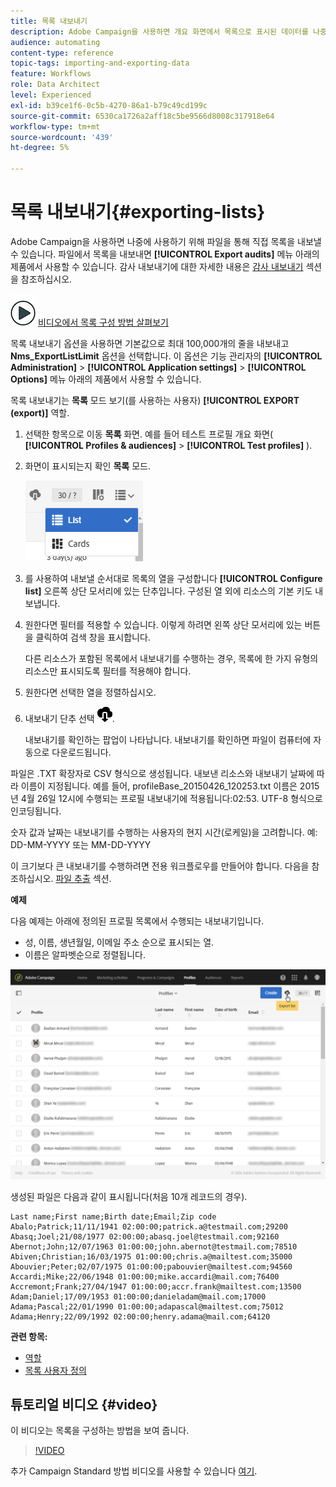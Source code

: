 ```yaml
---
title: 목록 내보내기
description: Adobe Campaign을 사용하면 개요 화면에서 목록으로 표시된 데이터를 나중에 사용할 수 있도록 파일로 직접 내보낼 수 있습니다.
audience: automating
content-type: reference
topic-tags: importing-and-exporting-data
feature: Workflows
role: Data Architect
level: Experienced
exl-id: b39ce1f6-0c5b-4270-86a1-b79c49cd199c
source-git-commit: 6530ca1726a2aff18c5be9566d8008c317918e64
workflow-type: tm+mt
source-wordcount: '439'
ht-degree: 5%

---
```


# 목록 내보내기{#exporting-lists}

Adobe Campaign을 사용하면 나중에 사용하기 위해 파일을 통해 직접 목록을 내보낼 수 있습니다. 파일에서 목록을 내보내면 **[!UICONTROL Export audits]** 메뉴 아래의 제품에서 사용할 수 있습니다. 감사 내보내기에 대한 자세한 내용은 [감사 내보내기](../../administration/using/auditing-export-logs.md) 섹션을 참조하십시오.

![](assets/do-not-localize/how-to-video.png) [비디오에서 목록 구성 방법 살펴보기](#video)

목록 내보내기 옵션을 사용하면 기본값으로 최대 100,000개의 줄을 내보내고 **Nms_ExportListLimit** 옵션을 선택합니다. 이 옵션은 기능 관리자의 **[!UICONTROL Administration]** > **[!UICONTROL Application settings]** > **[!UICONTROL Options]** 메뉴 아래의 제품에서 사용할 수 있습니다.

목록 내보내기는 **목록** 모드 보기(를 사용하는 사용자) **[!UICONTROL EXPORT (export)]** 역할.

1. 선택한 항목으로 이동 **목록** 화면. 예를 들어 테스트 프로필 개요 화면( **[!UICONTROL Profiles & audiences]** > **[!UICONTROL Test profiles]** ).
1. 화면이 표시되는지 확인 **목록** 모드.

   ![](assets/export_list_mode_switch.png)

1. 를 사용하여 내보낼 순서대로 목록의 열을 구성합니다 **[!UICONTROL Configure list]** 오른쪽 상단 모서리에 있는 단추입니다. 구성된 열 외에 리소스의 기본 키도 내보냅니다.
1. 원한다면 필터를 적용할 수 있습니다. 이렇게 하려면 왼쪽 상단 모서리에 있는 버튼을 클릭하여 검색 창을 표시합니다.

   다른 리소스가 포함된 목록에서 내보내기를 수행하는 경우, 목록에 한 가지 유형의 리소스만 표시되도록 필터를 적용해야 합니다.

1. 원한다면 선택한 열을 정렬하십시오.
1. 내보내기 단추 선택 ![](assets/exportlistbutton.png).

   내보내기를 확인하는 팝업이 나타납니다. 내보내기를 확인하면 파일이 컴퓨터에 자동으로 다운로드됩니다.

파일은 .TXT 확장자로 CSV 형식으로 생성됩니다. 내보낸 리소스와 내보내기 날짜에 따라 이름이 지정됩니다. 예를 들어, profileBase_20150426_120253.txt 이름은 2015년 4월 26일 12시에 수행되는 프로필 내보내기에 적용됩니다:02:53. UTF-8 형식으로 인코딩됩니다.

숫자 값과 날짜는 내보내기를 수행하는 사용자의 현지 시간(로케일)을 고려합니다. 예: DD-MM-YYYY 또는 MM-DD-YYYY

이 크기보다 큰 내보내기를 수행하려면 전용 워크플로우를 만들어야 합니다. 다음을 참조하십시오. [파일 추출](../../automating/using/extract-file.md) 섹션.

**예제**

다음 예제는 아래에 정의된 프로필 목록에서 수행되는 내보내기입니다.

* 성, 이름, 생년월일, 이메일 주소 순으로 표시되는 열.
* 이름은 알파벳순으로 정렬됩니다.

![](assets/export_list_example1.png)

생성된 파일은 다음과 같이 표시됩니다(처음 10개 레코드의 경우).

```
Last name;First name;Birth date;Email;Zip code
Abalo;Patrick;11/11/1941 02:00:00;patrick.a@testmail.com;29200
Abasq;Joel;21/08/1977 02:00:00;abasq.joel@testmail.com;92160
Abernot;John;12/07/1963 01:00:00;john.abernot@testmail.com;78510
Abiven;Christian;16/03/1975 01:00:00;chris.a@mailtest.com;35000
Abouvier;Peter;02/07/1975 01:00:00;pabouvier@mailtest.com;94560
Accardi;Mike;22/06/1948 01:00:00;mike.accardi@mail.com;76400
Accremont;Frank;27/04/1947 01:00:00;accr.frank@mailtest.com;13500
Adam;Daniel;17/09/1953 01:00:00;danieladam@mail.com;17000
Adama;Pascal;22/01/1990 01:00:00;adapascal@mailtest.com;75012
Adama;Henry;22/09/1992 02:00:00;henry.adama@mail.com;64120
```

**관련 항목:**

* [역할](../../administration/using/list-of-roles.md)
* [목록 사용자 정의](../../start/using/customizing-lists.md)

## 튜토리얼 비디오 {#video}

이 비디오는 목록을 구성하는 방법을 보여 줍니다.

>[!VIDEO](https://video.tv.adobe.com/v/25288/?quality=12)

추가 Campaign Standard 방법 비디오를 사용할 수 있습니다 [여기](https://experienceleague.adobe.com/docs/campaign-standard-learn/tutorials/overview.html?lang=ko).
